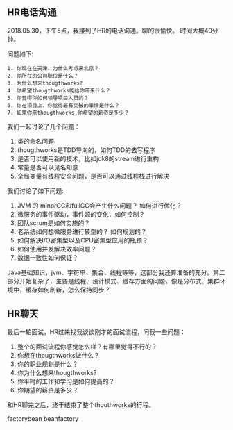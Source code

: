 ## HR电话沟通

2018.05.30，下午5点，我接到了HR的电话沟通。聊的很愉快。 时间大概40分钟。

问题如下:

```
1. 你现在在天津，为什么考虑来北京？
2. 你所在的公司职位是什么？
3. 为什么想来thougthworks?
4. 你希望thougthworks能给你带来什么？
5. 你觉得你如何领导项目人员的？
6. 你在项目上，你觉得最有突破的事情是什么？
7. 如果你来thougthworks,你希望的薪资是多少？
```

我们一起讨论了几个问题：

1. 类的命名问题
2. thougthworks是TDD导向的，如何TDD的去写程序
3. 是否可以使用新的技术，比如jdk8的stream进行重构
4. 常量是否可以见名知意
5. 全局变量有线程安全问题，是否可以通过线程栈进行解决

我们讨论了如下问题:

1. JVM 的 minorGC和fullGC会产生什么问题？ 如何进行优化？
2. 微服务的事件驱动，事件源的变化，如何控制？
3. 团队scrum是如何实施的？
4. 老系统如何想微服务进行转型的？ 如何规划的？
5. 如何解决I/O密集型以及CPU密集型应用的瓶颈？
6. 如何使用并发解决效率问题？
7. 数据一致性如何保证？

Java基础知识，jvm、字符串、集合、线程等等，这部分我还算准备的充分。第二部分开始复杂了，主要是线程、设计模式、缓存方面的问题，像是分布式、集群环境中，缓存如何刷新，怎么保持同步？

## HR聊天

最后一轮面试，HR过来找我谈谈刚才的面试流程，问我一些问题：

1. 整个的面试流程你感觉怎么样？有哪里觉得不行的？
2. 你想在thougthworks做什么？
3. 你的职业规划是什么？
4. 你为什么想来thougthworks?
5. 你平时的工作和学习是如何提高的？
6. 你期望的薪资是多少？

和HR聊完之后，终于结束了整个thouthworks的行程。





factorybean beanfactory